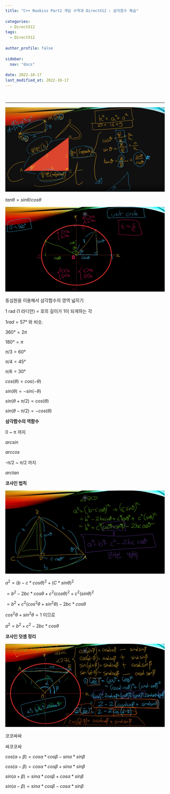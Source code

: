 ```yaml
---
title: "C++ Rookiss Part2 게임 수학과 DirectX12 : 삼각함수 복습"

categories:
  - DirectX12
tags:
  - DirectX12

author_profile: false

sidebar:
  nav: "docs"

date: 2022-10-17
last_modified_at: 2022-10-17
---
```


<br>


---

![triFunc1](../../assets/images/triFunc1.png)

$tanθ = sinθ / cosθ$

![triFunc2](../../assets/images/triFunc2.png)

동심원을 이용해서 삼각함수의 영역 넓히기

1 rad (1 라디안) = 호의 길이가 1이 되게하는 각

$1rad = 57°$ 와 비슷.

$360° = 2π$

$180° = π$

$π / 3 = 60°$

$π / 4 = 45°$

$π / 6 = 30°$

$cos(θ) = cos(-θ)$

$sin(θ) = -sin(-θ)$

$sin(θ + π / 2) = cos(θ)$

$sin(θ - π / 2) = -cos(θ)$

**삼각함수의 역함수**

0 ~ π 까지

$arcsin$

$arccos$

-π/2 ~ π/2 까지

$arctan$

**코사인 법칙**

![triFunc3](../../assets/images/triFunc3.png)

$a^2 = (b - c * cosθ)^2 + (C * sinθ)^2$

$= b^2 - 2bc*cosθ + c^2(cosθ)^2 + c^2(sinθ)^2$

$= b^2 + c^2(cos^2θ + sin^2θ) - 2bc*cosθ$

$cos^2θ + sin^2θ = 1$ 이므로

$a^2 = b^2 + c^2 - 2bc*cosθ$

**코사인 덧셈 정리**

![triFunc4](../../assets/images/triFunc4.png)

코코싸싸

싸코코싸

$cos(α + β) = cosα*cosβ - sinα*sinβ$

$cos(α - β) = cosα*cosβ + sinα*sinβ$

$sin(α + β) = sinα * cosβ + cosα * sinβ$

$sin(α - β) = sinα * cosβ - cosα * sinβ$